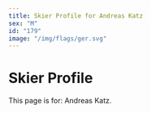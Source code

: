```yaml
---
title: Skier Profile for Andreas Katz
sex: "M"
id: "179"
image: "/img/flags/ger.svg" 
---
```


# Skier Profile

This page is for: Andreas Katz.
    